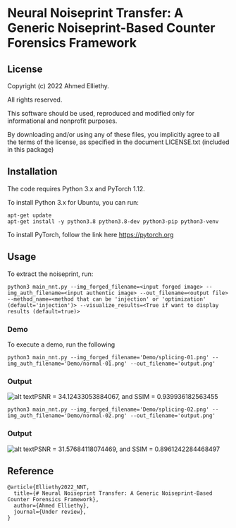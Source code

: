 
# Neural Noiseprint Transfer: A Generic Noiseprint-Based Counter Forensics Framework


## License
Copyright (c) 2022 Ahmed Elliethy.

All rights reserved.

This software should be used, reproduced and modified only for informational and nonprofit purposes.

By downloading and/or using any of these files, you implicitly agree to all the
terms of the license, as specified in the document LICENSE.txt
(included in this package) 

## Installation
The code requires Python 3.x and PyTorch 1.12.

To install Python 3.x for Ubuntu, you can run:

```
apt-get update
apt-get install -y python3.8 python3.8-dev python3-pip python3-venv
```

To install PyTorch, follow the link here https://pytorch.org

## Usage
To extract the noiseprint, run:

```
python3 main_nnt.py --img_forged_filename=<input forged image> --img_auth_filename=<input authentic image> --out_filename=<output file> --method_name=<method that can be 'injection' or 'optimization' (default='injection')> --visualize_results=<True if want to display results (default=true)>
```

### Demo
To execute a demo, run the following

```
python3 main_nnt.py --img_forged_filename='Demo/splicing-01.png' --img_auth_filename='Demo/normal-01.png' --out_filename='output.png'
```

### Output

![alt text](https://i.ibb.co/ZmcyGfW/Demo1.png)PSNR =  34.12433053884067, and SSIM = 0.939936182563455

```
python3 main_nnt.py --img_forged_filename='Demo/splicing-02.png' --img_auth_filename='Demo/normal-02.png' --out_filename='output.png'
```
### Output

![alt text](https://i.ibb.co/1LqvMr5/Demo2.png)PSNR =  31.57684118074469, and SSIM = 0.8961242284468497



## Reference

```
@article{Elliethy2022_NNT,
  title={# Neural Noiseprint Transfer: A Generic Noiseprint-Based Counter Forensics Framework},
  author={Ahmed Elliethy},
  journal={Under review},
} 
```

